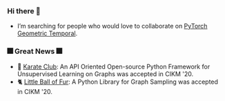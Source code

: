 ### Hi there 👋
- I’m searching for people who would love to collaborate on [PyTorch Geometric Temporal](https://github.com/benedekrozemberczki/pytorch_geometric_temporal).

### :fireworks: Great News :fireworks:
- :japanese_castle: [Karate Club](): An API Oriented Open-source Python Framework for Unsupervised Learning on Graphs was accepted in CIKM '20.
- :cat2: [Little Ball of Fur](https://github.com/benedekrozemberczki/littleballoffur): A Python Library for Graph Sampling was accepted in CIKM '20.

